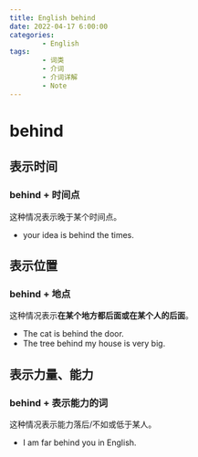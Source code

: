 ```yaml
---
title: English behind
date: 2022-04-17 6:00:00
categories:
        - English
tags:
        - 词类
        - 介词
        - 介词详解
        - Note
---
```


# behind

## 表示时间

### behind + 时间点

这种情况表示晚于某个时间点。

- your idea is behind the times.

## 表示位置

### behind + 地点

这种情况表示**在某个地方都后面或在某个人的后面**。

- The cat is behind the door.
- The tree behind my house is very big.

## 表示力量、能力

### behind + 表示能力的词

这种情况表示能力落后/不如或低于某人。

- I am far behind you in English.
